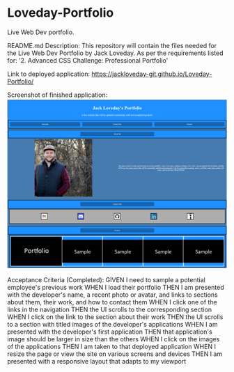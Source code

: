 # Loveday-Portfolio
Live Web Dev portfolio.

README.md Description:
This repository will contain the files needed for the Live Web Dev Portfolio by Jack Loveday.
As per the requirements listed for: '2. Advanced CSS Challenge: Professional Portfolio'


Link to deployed application:
https://jackloveday-git.github.io/Loveday-Portfolio/

Screenshot of finished application:
![Final Product](finalapp.png "Final Product")


Acceptance Criteria (Completed):
GIVEN I need to sample a potential employee's previous work
WHEN I load their portfolio
THEN I am presented with the developer's name, a recent photo or avatar, and links to sections about them, their work, and how to contact them
WHEN I click one of the links in the navigation
THEN the UI scrolls to the corresponding section
WHEN I click on the link to the section about their work
THEN the UI scrolls to a section with titled images of the developer's applications
WHEN I am presented with the developer's first application
THEN that application's image should be larger in size than the others
WHEN I click on the images of the applications
THEN I am taken to that deployed application
WHEN I resize the page or view the site on various screens and devices
THEN I am presented with a responsive layout that adapts to my viewport


